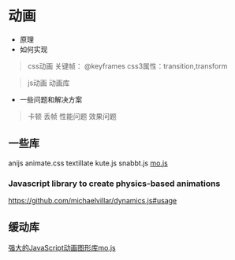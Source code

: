 动画
===

- 原理
- 如何实现
> css动画
关键帧： @keyframes
css3属性：transition,transform

> js动画
> 动画库


- 一些问题和解决方案
> 卡顿
> 丢帧
> 性能问题
> 效果问题


一些库
---
anijs
animate.css
textillate
kute.js
snabbt.js
[mo.js](https://github.com/legomushroom/mojs)

### Javascript library to create physics-based animations 
https://github.com/michaelvillar/dynamics.js#usage


## 缓动库


[强大的JavaScript动画图形库mo.js](http://www.cnblogs.com/bigboyLin/p/5447947.html)